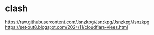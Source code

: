 # clash
https://raw.githubusercontent.com/Jsnzkpg/Jsnzkpg/Jsnzkpg/Jsnzkpg
https://set-out8.blogspot.com/2024/11/cloudflare-vlees.html
